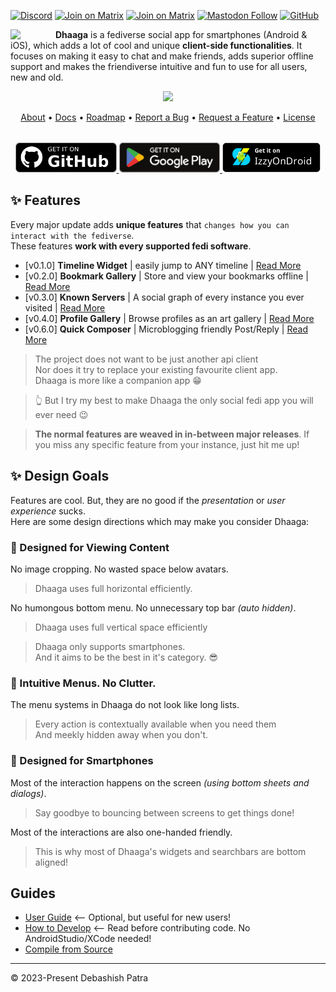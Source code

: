 <!-- SOCIALS -->
[![Discord](https://img.shields.io/discord/1131212086446391430?logo=discord&style=flat)](https://discord.gg/kMp5JA9jwD)
[![Join on Matrix](https://img.shields.io/badge/chat-matrix-blue?logo=matrix&style=flat)](https://matrix.to/#/#server0451:matrix.org)
[![Join on Matrix](https://img.shields.io/badge/chat-matrix-blue?logo=matrix&style=flat&label=Private%20DM)](https://matrix.to/@suvam:matrix.org#/@suvam:matrix.org)
[![Mastodon Follow](https://img.shields.io/mastodon/follow/112440258358145826?label=Add%20Me)](https://mastodon.social/@suvam)
[![GitHub](https://img.shields.io/github/followers/suvam0451?label=Add%20Me)](https://github.com/suvam0451?tab=followers)
<!-- SOCIALS -->

<img width="64" 
    src="https://github.com/user-attachments/assets/1718fef2-f10a-4a72-b7cb-819e85d56143" 
    align="left" 
    style="margin-right:8px"/>


**Dhaaga** is a fediverse social app for smartphones (Android & iOS), which adds a lot of cool and unique **client-side functionalities**. It focuses on making it easy to chat and make friends, adds superior offline support and makes the friendiverse intuitive and fun to use for all users, new and old.

<div align="center">
  <img width="720px"  src="https://repository-images.githubusercontent.com/664825261/58e60a61-2d3b-4275-89bc-c180adb58a7d" style="top:80px"/>
</div>

<p align="center">
  <a href="https://dhaaga.app/docs/about">About</a> •
  <a href="https://dhaaga.app/docs">Docs</a> •
  <a href="https://dhaaga.app/docs/roadmap">Roadmap</a> •
  <a href="https://github.com/suvam0451/dhaaga/issues/new?assignees=&labels=bug&projects=&template=bug_report.yml">Report a Bug</a> •
  <a href="https://github.com/suvam0451/dhaaga/issues/new?assignees=&labels=enhancement&projects=&template=feature_request.yml">Request a Feature</a> •
  <a href="https://dhaaga.app/docs/license">License</a>
</p>


<div align="center" style="margin-top:32px">
  <a href="https://github.com/suvam0451/dhaaga/releases/latest" target="_blank">
    <img src="./.github/badges/github.png" height="48px"/>
  </a>
  <a href="https://play.google.com/store/apps/details?id=io.suvam.dhaaga" target="_blank">    
    <img src="./.github/badges/google_play.svg" height="48px"/>
  </a>
  <a href="https://apt.izzysoft.de/fdroid/index/apk/io.suvam.dhaaga.lite" target="_blank">
    <img src="./.github/badges/izzy_on_droid.png" height="48px"/>
  </a>
</div>


## ✨ Features

Every major update adds **unique features** that `changes how you can interact with the fediverse`.<br/>
These features **work with every supported fedi software**.

- [v0.1.0] **Timeline Widget** | easily jump to ANY timeline | [Read More]()
- [v0.2.0] **Bookmark Gallery** | Store and view your bookmarks offline | [Read More]()
- [v0.3.0] **Known Servers** |  A social graph of every instance you ever visited | [Read More]()
- [v0.4.0] **Profile Gallery** | Browse profiles as an art gallery | [Read More]()
- [v0.6.0] **Quick Composer** | Microblogging friendly Post/Reply | [Read More]()

> The project does not want to be just another api client<br/>
> Nor does it try to replace your existing favourite client app.<br/>
> Dhaaga is more like a companion app 😁

> 👆 But I try my best to make Dhaaga the only social fedi app you will ever need 😉

> **The normal features are weaved in in-between major releases**. If you miss any specific feature from your instance, just hit me up!

## ✨ Design Goals

Features are cool. But, they are no good if the *presentation* or *user experience* sucks.<br/>
Here are some design directions which may make you consider Dhaaga:

### 💅 Designed for Viewing Content

No image cropping. No wasted space below avatars. 
> Dhaaga uses full horizontal efficiently.

No humongous bottom menu. No unnecessary top bar *(auto hidden)*.
> Dhaaga uses full vertical space efficiently

> Dhaaga only supports smartphones.<br/>
> And it aims to be the best in it's category. 😎

### 💅 Intuitive Menus. No Clutter.

The menu systems in Dhaaga do not look like long lists.<br/> 

> Every action is contextually available when you need them<br/>
> And meekly hidden away when you don't.

### 💅 Designed for Smartphones

Most of the interaction happens on the screen *(using bottom sheets and dialogs)*.<br/>
> Say goodbye to bouncing between screens to get things done!

Most of the interactions are also one-handed friendly.<br/>
> This is why most of Dhaaga's widgets and searchbars are bottom aligned!

## Guides

- [User Guide](https://dhaaga.app/docs/usage/intro) <-- Optional, but useful for new users!
- [How to Develop](https://dhaaga.app/docs/guides/development/using-expo) <-- Read before contributing code. No AndroidStudio/XCode needed!
- [Compile from Source](https://dhaaga.app/docs/guides/compiling/using-expo)

--- 

© 2023-Present Debashish Patra 
